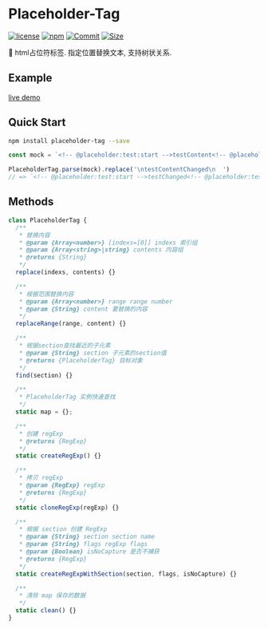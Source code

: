 # Placeholder-Tag

[![license](https://img.shields.io/badge/license-MIT-blue.svg)](https://github.com/PinghuaZhuang/placeholder-tag/blob/master/LICENSE) [![npm](https://img.shields.io/npm/v/placeholder-tag)](https://www.npmjs.com/package/placeholder-tag) [![Commit](https://img.shields.io/github/last-commit/pinghuazhuang/placeholder-tag.svg)](https://github.com/PinghuaZhuang/placeholder-tag/commits/master) [![Size](https://img.shields.io/github/languages/code-size/pinghuazhuang/placeholder-tag.svg)](https://github.com/PinghuaZhuang/placeholder-tag) 

🧩 html占位符标签. 指定位置替换文本, 支持树状关系. 

## Example

[live demo](https://github.com/PinghuaZhuang/PinghuaZhuang)

## Quick Start

```bash
npm install placeholder-tag --save
```

```js
const mock = `<!-- @placeholder:test:start -->testContent<!-- @placeholder:test:end -->`
```

```js
PlaceholderTag.parse(mock).replace('\ntestContentChanged\n  ')
// => `<!-- @placeholder:test:start -->testChanged<!-- @placeholder:test:end -->`
```

## Methods

```js
class PlaceholderTag {
  /**
   * 替换内容
   * @param {Array<number>} [indexs=[0]] indexs 索引组
   * @param {Array<string>|string} contents 内容组
   * @returns {String}
   */
  replace(indexs, contents) {}

  /**
   * 根据范围替换内容
   * @param {Array<number>} range range number
   * @param {String} content 要替换的内容
   */
  replaceRange(range, content) {}

  /**
   * 根据section查找最近的子元素
   * @param {String} section 子元素的section值
   * @returns {PlaceholderTag} 目标对象
   */
  find(section) {}

  /**
   * PlaceholderTag 实例快速查找
   */
  static map = {};

  /**
   * 创建 regExp
   * @returns {RegExp}
   */
  static createRegExp() {}

  /**
   * 拷贝 regExp
   * @param {RegExp} regExp
   * @returns {RegExp}
   */
  static cloneRegExp(regExp) {}

  /**
   * 根据 section 创建 RegExp
   * @param {String} section section name
   * @param {String} flags regExp flags
   * @param {Boolean} isNoCapture 是否不捕获
   * @returns {RegExp}
   */
  static createRegExpWithSection(section, flags, isNoCapture) {}

  /**
   * 清除 map 保存的数据
   */
  static clean() {}
}
```

